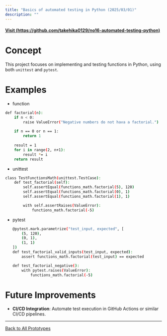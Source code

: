 ```yaml
---
title: "Basics of automated testing in Python (2025/03/01)"
description: ""
---
```


#### [Visit (https://github.com/takehika0129/no16-automated-testing-python)](https://github.com/takehika0129/no16-automated-testing-python)


# **Concept**
This project focuses on implementing and testing functions in Python, using both `unittest` and `pytest`.


# **Examples**
- function
```sh
def factorial(n):
    if n < 0:
        raise ValueError("Negative numbers do not hava a factorial.")
    
    if n == 0 or n == 1:
        return 1
    
    result = 1
    for i in range(2, n+1):
        result *= i
    return result
```

- unittest
```sh
class TestFunctionsMath(unittest.TestCase):
    def test_factorial(self):
        self.assertEqual(functions_math.factorial(5), 120)
        self.assertEqual(functions_math.factorial(0), 1)
        self.assertEqual(functions_math.factorial(1), 1)

        with self.assertRaises(ValueError):
            functions_math.factorial(-5)
```

- pytest
    ```sh
    @pytest.mark.parametrize("test_input, expected", [
        (5, 120),
        (0, 1),
        (1, 1)
    ])
    def test_factorial_valid_inputs(test_input, expected):
        assert functions_math.factorial(test_input) == expected
    
    def test_factorial_negative():
        with pytest.raises(ValueError):
            functions_math.factorial(-5)
    ```
  
# **Future Improvements**
- **CI/CD Integration**: Automate test execution in GitHub Actions or similar CI/CD pipelines.


---
[Back to All Prototypes](../index.md)
